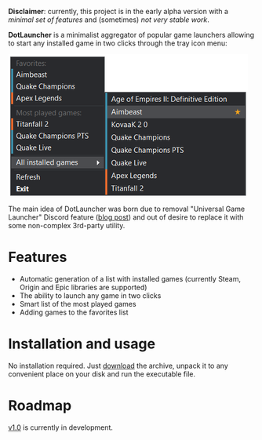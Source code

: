 **Disclaimer**: currently, this project is in the early alpha version with a *minimal set of features* and (sometimes) *not very stable work*.

**DotLauncher** is a minimalist aggregator of popular game launchers allowing to start any installed game in two clicks through the tray icon menu:

![Screenshot](Resources/screenshot-transparent.png)

The main idea of DotLauncher was born due to removal "Universal Game Launcher" Discord feature ([blog post](https://blog.discord.com/were-constantly-listening-to-your-feedback-and-working-to-improve-how-discord-feels-and-functions-676a5cb3ab63)) and out of desire to replace it with some non-complex 3rd-party utility. 

# Features

* Automatic generation of a list with installed games (currently Steam, Origin and Epic libraries are supported)
* The ability to launch any game in two clicks
* Smart list of the most played games
* Adding games to the favorites list

# Installation and usage

No installation required. Just [download](https://github.com/kochetkov/DotLauncher/releases) the archive, unpack it to any convenient place on your disk and run the executable file.

# Roadmap

[v1.0](https://github.com/kochetkov/DotLauncher/projects/1) is currently in development.
